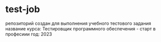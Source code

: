 # test-job
репозиторий создан для выполнения учебного тестового задания
название курса: Тестировщик программного обеспечения - старт в професиии
год: 2023
